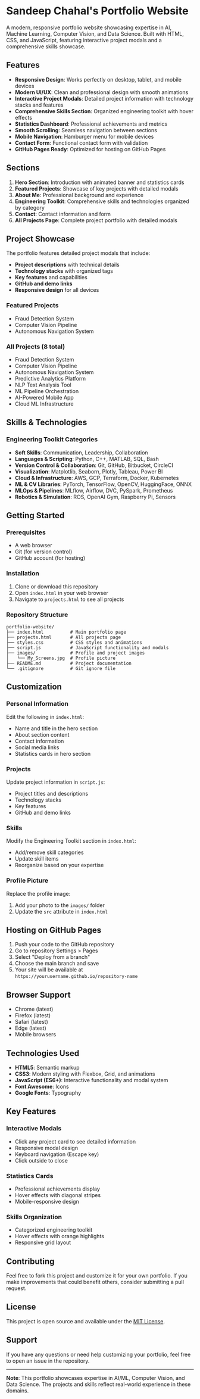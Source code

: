 # Sandeep Chahal's Portfolio Website

A modern, responsive portfolio website showcasing expertise in AI, Machine Learning, Computer Vision, and Data Science. Built with HTML, CSS, and JavaScript, featuring interactive project modals and a comprehensive skills showcase.

## Features

- **Responsive Design**: Works perfectly on desktop, tablet, and mobile devices
- **Modern UI/UX**: Clean and professional design with smooth animations
- **Interactive Project Modals**: Detailed project information with technology stacks and features
- **Comprehensive Skills Section**: Organized engineering toolkit with hover effects
- **Statistics Dashboard**: Professional achievements and metrics
- **Smooth Scrolling**: Seamless navigation between sections
- **Mobile Navigation**: Hamburger menu for mobile devices
- **Contact Form**: Functional contact form with validation
- **GitHub Pages Ready**: Optimized for hosting on GitHub Pages

## Sections

1. **Hero Section**: Introduction with animated banner and statistics cards
2. **Featured Projects**: Showcase of key projects with detailed modals
3. **About Me**: Professional background and experience
4. **Engineering Toolkit**: Comprehensive skills and technologies organized by category
5. **Contact**: Contact information and form
6. **All Projects Page**: Complete project portfolio with detailed modals

## Project Showcase

The portfolio features detailed project modals that include:
- **Project descriptions** with technical details
- **Technology stacks** with organized tags
- **Key features** and capabilities
- **GitHub and demo links**
- **Responsive design** for all devices

### Featured Projects
- Fraud Detection System
- Computer Vision Pipeline
- Autonomous Navigation System

### All Projects (8 total)
- Fraud Detection System
- Computer Vision Pipeline
- Autonomous Navigation System
- Predictive Analytics Platform
- NLP Text Analysis Tool
- ML Pipeline Orchestration
- AI-Powered Mobile App
- Cloud ML Infrastructure

## Skills & Technologies

### Engineering Toolkit Categories
- **Soft Skills**: Communication, Leadership, Collaboration
- **Languages & Scripting**: Python, C++, MATLAB, SQL, Bash
- **Version Control & Collaboration**: Git, GitHub, Bitbucket, CircleCI
- **Visualization**: Matplotlib, Seaborn, Plotly, Tableau, Power BI
- **Cloud & Infrastructure**: AWS, GCP, Terraform, Docker, Kubernetes
- **ML & CV Libraries**: PyTorch, TensorFlow, OpenCV, HuggingFace, ONNX
- **MLOps & Pipelines**: MLflow, Airflow, DVC, PySpark, Prometheus
- **Robotics & Simulation**: ROS, OpenAI Gym, Raspberry Pi, Sensors

## Getting Started

### Prerequisites

- A web browser
- Git (for version control)
- GitHub account (for hosting)

### Installation

1. Clone or download this repository
2. Open `index.html` in your web browser
3. Navigate to `projects.html` to see all projects

### Repository Structure
```
portfolio-website/
├── index.html          # Main portfolio page
├── projects.html       # All projects page
├── styles.css          # CSS styles and animations
├── script.js           # JavaScript functionality and modals
├── images/             # Profile and project images
│   └── My_Screens.jpg  # Profile picture
├── README.md           # Project documentation
└── .gitignore          # Git ignore file
```

## Customization

### Personal Information
Edit the following in `index.html`:
- Name and title in the hero section
- About section content
- Contact information
- Social media links
- Statistics cards in hero section

### Projects
Update project information in `script.js`:
- Project titles and descriptions
- Technology stacks
- Key features
- GitHub and demo links

### Skills
Modify the Engineering Toolkit section in `index.html`:
- Add/remove skill categories
- Update skill items
- Reorganize based on your expertise

### Profile Picture
Replace the profile image:
1. Add your photo to the `images/` folder
2. Update the `src` attribute in `index.html`

## Hosting on GitHub Pages

1. Push your code to the GitHub repository
2. Go to repository Settings > Pages
3. Select "Deploy from a branch"
4. Choose the main branch and save
5. Your site will be available at `https://yourusername.github.io/repository-name`

## Browser Support

- Chrome (latest)
- Firefox (latest)
- Safari (latest)
- Edge (latest)
- Mobile browsers

## Technologies Used

- **HTML5**: Semantic markup
- **CSS3**: Modern styling with Flexbox, Grid, and animations
- **JavaScript (ES6+)**: Interactive functionality and modal system
- **Font Awesome**: Icons
- **Google Fonts**: Typography

## Key Features

### Interactive Modals
- Click any project card to see detailed information
- Responsive modal design
- Keyboard navigation (Escape key)
- Click outside to close

### Statistics Cards
- Professional achievements display
- Hover effects with diagonal stripes
- Mobile-responsive design

### Skills Organization
- Categorized engineering toolkit
- Hover effects with orange highlights
- Responsive grid layout

## Contributing

Feel free to fork this project and customize it for your own portfolio. If you make improvements that could benefit others, consider submitting a pull request.

## License

This project is open source and available under the [MIT License](LICENSE).

## Support

If you have any questions or need help customizing your portfolio, feel free to open an issue in the repository.

---

**Note**: This portfolio showcases expertise in AI/ML, Computer Vision, and Data Science. The projects and skills reflect real-world experience in these domains.
